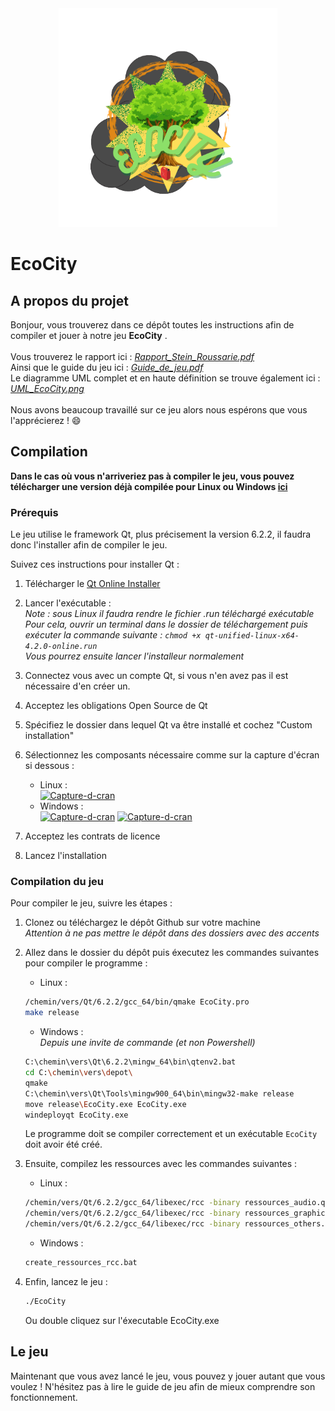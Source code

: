<div align="center">
  <a href="https://github.com/nicolas-stein/EcoCity">
    <img src="logo.png" alt="Logo" width="350" height="350">
  </a>
</div>

# EcoCity
## A propos du projet
Bonjour, vous trouverez dans ce dépôt toutes les instructions afin de compiler et jouer à notre jeu **EcoCity** . <br /><br />
Vous trouverez le rapport ici : [*Rapport_Stein_Roussarie.pdf*](https://github.com/nicolas-stein/EcoCity/blob/master/Rapport_Stein_Roussarie.pdf)<br />
Ainsi que le guide du jeu ici : [*Guide_de_jeu.pdf*](https://github.com/nicolas-stein/EcoCity/blob/master/Guide_de_jeu.pdf)<br />
Le diagramme UML complet et en haute définition se trouve également ici :  [*UML_EcoCity.png*](https://github.com/nicolas-stein/EcoCity/blob/master/UML_EcoCity.png) <br /><br />
Nous avons  beaucoup travaillé sur ce jeu alors nous espérons que vous l'apprécierez ! :smile:<br />

## Compilation

**Dans le cas où vous n'arriveriez pas à compiler le jeu, vous pouvez télécharger une version déjà compilée pour Linux ou Windows [ici](https://github.com/nicolas-stein/EcoCity/releases/tag/Release)**

### Prérequis
Le jeu utilise le framework Qt, plus précisement la version 6.2.2, il faudra donc l'installer afin de compiler le jeu.

Suivez ces instructions pour installer Qt :

1. Télécharger le [Qt Online Installer](https://www.qt.io/download-qt-installer "Qt Online Installer")

2. Lancer l'exécutable :<br />
 *Note : sous Linux il faudra rendre le fichier .run téléchargé exécutable<br />
  Pour cela, ouvrir un terminal dans le dossier de téléchargement puis exécuter la commande suivante : `chmod +x qt-unified-linux-x64-4.2.0-online.run`<br />
  Vous pourrez ensuite lancer l'installeur normalement*
  
3. Connectez vous avec un compte Qt, si vous n'en avez pas il est nécessaire d'en créer un.

4. Acceptez les obligations Open Source de Qt

5. Spécifiez le dossier dans lequel Qt va être installé et cochez "Custom installation"

6. Sélectionnez les composants nécessaire comme sur la capture d'écran si dessous :
    - Linux :<br />
    <a href="https://ibb.co/kgjG9pn"><img src="https://i.ibb.co/RpfgB1n/Capture-d-cran.png" alt="Capture-d-cran" border="0"></a>
    - Windows :<br />
    <a href="https://ibb.co/Q9pSm4y"><img src="https://i.ibb.co/4WKvNHh/Capture-d-cran.jpg" alt="Capture-d-cran" border="0"></a>
   <a href="https://ibb.co/Qf2SSLV"><img src="https://i.ibb.co/DtxcchF/Capture-d-cran.jpg" alt="Capture-d-cran" border="0"></a>
  
7. Acceptez les contrats de licence
8. Lancez l'installation



### Compilation du jeu

Pour compiler le jeu, suivre les étapes :

1. Clonez ou téléchargez le dépôt Github sur votre machine<br />
*Attention à ne pas mettre le dépôt dans des dossiers avec des accents*

2. Allez dans le dossier du dépôt puis éxecutez les commandes suivantes pour compiler le programme :<br />
    - Linux :<br />
    ```sh
    /chemin/vers/Qt/6.2.2/gcc_64/bin/qmake EcoCity.pro
    make release
    ```
    - Windows :<br />
    *Depuis une invite de commande (et non Powershell)*<br />
    ```bash
    C:\chemin\vers\Qt\6.2.2\mingw_64\bin\qtenv2.bat
    cd C:\chemin\vers\depot\
    qmake
    C:\chemin\vers\Qt\Tools\mingw900_64\bin\mingw32-make release
    move release\EcoCity.exe EcoCity.exe
    windeployqt EcoCity.exe
    ```
    Le programme doit se compiler correctement et un exécutable `EcoCity` doit avoir été créé.

3. Ensuite, compilez les ressources avec les commandes suivantes :<br />

    - Linux :
    ```sh
    /chemin/vers/Qt/6.2.2/gcc_64/libexec/rcc -binary ressources_audio.qrc -o ressources_audio.rcc
    /chemin/vers/Qt/6.2.2/gcc_64/libexec/rcc -binary ressources_graphics.qrc -o ressources_graphics.rcc
    /chemin/vers/Qt/6.2.2/gcc_64/libexec/rcc -binary ressources_others.qrc -o ressources_others.rcc
    ```
    
    - Windows :
    ```sh
    create_ressources_rcc.bat
    ```

4. Enfin, lancez le jeu :<br />
    ```sh
    ./EcoCity
    ```
    Ou double cliquez sur l'éxecutable EcoCity.exe

## Le jeu
Maintenant que vous avez lancé le jeu, vous pouvez y jouer autant que vous voulez !
N'hésitez pas à lire le guide de jeu afin de mieux comprendre son fonctionnement.

